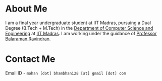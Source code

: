 # About Me

I am a final year undergraduate student at IIT Madras, pursuing a Dual Degree (B.Tech + M.Tech) in the [Department of Computer Science and Engineering](www.cse.iitm.ac.in) at [IIT Madras](www.iitm.ac.in). I am working under the guidance of [Professor Balaraman Ravindran](www.cse.iitm.ac.in/~ravi).

# Contact Me

Email ID - `mohan [dot] bhambhani28 [at] gmail [dot] com`
